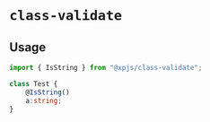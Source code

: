 # `class-validate`

## Usage

```ts
import { IsString } from "@xpjs/class-validate";

class Test {
    @IsString()
    a:string;
}
```
